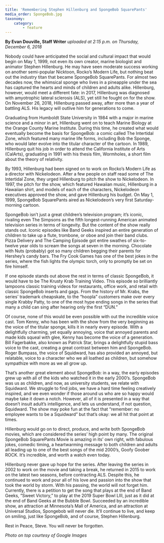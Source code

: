 ```yaml
---
title: 'Remembering Stephen Hillenburg and SpongeBob SquarePants'
media_order: SpongeBob.jpg
taxonomy:
    category:
        - feature
---
```


**By Evan Douville, Staff Writer** _uploaded at 2:15 p.m. on Thursday, December 6, 2018_

Nobody could have anticipated the social and cultural impact that would begin on May 1, 1999, not even its own creator, marine biologist and animator Stephen Hillenburg. He may have seen moderate success working on another semi-popular Nicktoon, Rocko’s Modern Life, but nothing beat out the industry titan that became SpongeBob SquarePants. For almost two decades now, the whimsical sponge who lives in a pineapple under the sea has captured the hearts and minds of children and adults alike. Hillenburg, however, would meet a different fate: in 2017, Hillenburg was diagnosed with amyotrophic lateral sclerosis (ALS), yet still he fought on for the show. On November 26, 2018, Hillenburg passed away, after more than a year of battling ALS. His legacy will outlive him for generations to come. 

Graduating from Humboldt State University in 1984 with a major in marine science and a minor in art, Hillenburg went on to teach Marine Biology at the Orange County Marine Institute. During this time, he created what would eventually become the basis for SpongeBob: a comic called The Intertidal Zone, which featured many marine life forms, including Bob the Sponge, who would later evolve into the titular character of the cartoon. In 1989, Hillenburg quit his job in order to attend the California Institute of Arts (CalArts), graduating in 1991 with his thesis film, Wormholes, a short film about the theory of relativity.

By 1993, Hillenburg had been signed on to work on Rocko’s Modern Life as a director with Nickelodeon. After a few people on staff read some of The Intertidal Zone, they urged Hillenburg to pitch the show to Nickelodeon. In 1997, the pitch for the show, which featured Hawaiian music, Hillenburg in a Hawaiian shirt, and models of each of the characters, Nickelodeon executives approved the show, and gave Hillenburg his budget. On May 1, 1999, SpongeBob SquarePants aired as Nickelodeon’s very first Saturday-morning cartoon.

SpongeBob isn’t just a great children’s television program; it’s iconic, rivaling even The Simpsons as the fifth longest-running American animated television series in
terms of longevity. But the content of the show really stands out. Iconic episodes like Band Geeks inspired an entire generation of children to take up a flute, trombone, or oboe and join their band clubs. Pizza Delivery and The Camping Episode got entire swathes of six-to-twelve year olds to scream the songs at seven in the morning. Chocolate with Nuts (probably) got so many children begging their parents for Hershey’s candy bars. The Fry Cook Games has one of the best jokes in the series, where the fish lights the olympic torch, only to promptly be set on fire himself. 

If one episode stands out above the rest in terms of classic SpongeBob, it would have to be The Krusty Krab Training Video. This episode so brilliantly lampoons classic training videos for restaurants, office work, and retail with classic SpongeBob inserts and gags. From the history of Mr. Krabs, the series’ trademark cheapskate, to the “hoopla” customers make over every single Krabby Patty, to one of the most hype ending songs in the series that many a child can sing after hearing only the first “DUN.”

Of course, none of this would be even possible with out the incredible voice cast. Tom Kenny, who has been with the show from the very beginning as the voice of
the titular sponge, kills it in nearly every episode. With a delightfully charming, yet equally annoying, voice that annoyed parents and made kids squeal with glee, Kenny has become the voice of a generation. Bill Fagerbakke, also known as Patrick Star, brings a delightfully stupid bass voice to the cast, creating a great contrast between him and SpongeBob. Roger Bumpass, the voice of Squidward, has also provided an annoyed, but relatable, voice to a character who we all loathed as children, but somehow sympathize with more as we all grow up.

That’s another great element about SpongeBob: in a way, the early episodes grew up with all of the kids who watched it in the early 2000’s. SpongeBob was us as children, and now, as university students, we relate with Squidward. We struggle to find jobs, we have a hard time feeling creatively inspired, and we even wonder if
those around us who are so happy would maybe take it down a notch. However, all of it is presented in a way that doesn’t insult adult’s intelligence, and lets us understand, if not question, Squidward. The show may poke fun at the fact that “remember: no employee wants to be a Squidward” but that’s okay: we all hit that point at times.

Hillenburg would go on to direct, produce, and write both SpongeBob movies, which are considered the series’ high point by many. The original SpongeBob SquarePants Movie is amazing in its’ own right, with fabulous jokes, comedic timing, a heartwarming message to both children and adults all leading up to one of the best songs of the mid 2000’s, Goofy Goober ROCK. It’s incredible, and worth a watch even today. 

Hillenburg never gave up hope for the series. After leaving the series in 2002 to work on the movie and taking a break, he returned in 2015 to work on the latest two seasons, before contracting ALS. Despite this, he continued to work and pour all of his love and passion into the show that took the world by storm. With his passing, the world will not forget him. Currently, there is a petition to get the song that plays at the end of Band Geeks, “Sweet Victory,” to play at the 2019 Super Bowl LIII, just as it did at the end of Band Geeks at the Bubble Bowl. Succeeded by an incredible show, an attraction at Minnesota’s Mall of America, and an attraction at Universal Studios, Spongebob will never die. It’ll continue to live, and keep on smiling, just like SpongeBob, and of course, Stephen Hillenburg. 

Rest in Peace, Steve. You will never be forgotten.

_Photo on top courtesy of Google Images_
